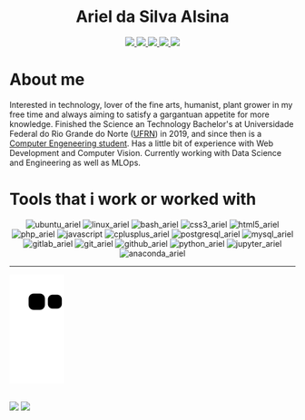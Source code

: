 <div>
    <div align="center" style=" margin: 0.6em;">
        <h1>Ariel da Silva Alsina</h1>
        <a href="https://www.linkedin.com/in/ariel-alsina/" target="_blank">
            <img src="https://img.shields.io/badge/LinkedIn-0e76a8?style=for-the-badge&logo=LinkedIn" />
        </a>
        <a href="https://www.facebook.com/ariel.alsina.42" target="_blank">
            <img src="https://img.shields.io/badge/Facebook-4267B2?style=for-the-badge&logo=Facebook&logoColor=white" />
        </a>
        <a href="https://medium.com/@ariel.alsina2007" target="_blank">
            <img src="https://img.shields.io/badge/Medium-000000?style=for-the-badge&logo=Medium" />
        </a>
        <a href="https://open.spotify.com/user/ariel_alsina?si=HF4D_cuvR4Kf9HIWM5IyIA&nd=1" target="_blank">
            <img src="https://img.shields.io/badge/Spotify-1ED760?&style=for-the-badge&logo=spotify&logoColor=white" />
        </a>
        <a href="https://www.instagram.com/alsinaariel/" target="_blank">
            <img src="https://img.shields.io/badge/Instagram-E4405F?style=for-the-badge&logo=instagram&logoColor=white" />
        </a>
    </div>
</div>


# About me

Interested in technology, lover of the fine arts, humanist, plant grower in my free time and always aiming to satisfy a gargantuan appetite for more knowledge. Finished the Science an Technology Bachelor's at Universidade Federal do Rio Grande do Norte ([UFRN](https://www.ufrn.br/)) in 2019, and since then is a [Computer Engeneering student](https://www.dca.ufrn.br/). Has a little bit of experience with Web Development and Computer Vision. Currently working with Data Science and Engineering as well as MLOps. 

# Tools that i work or worked with   
<div id="dev_icons" style="display: inline_block;" align="center">
    <img height="45" alt="ubuntu_ariel" src="https://cdn.jsdelivr.net/gh/devicons/devicon/icons/ubuntu/ubuntu-plain.svg" />
    <img height="45" alt="linux_ariel" src="https://cdn.jsdelivr.net/gh/devicons/devicon/icons/linux/linux-original.svg" />
    <img height="45" alt="bash_ariel" src="https://cdn.jsdelivr.net/gh/devicons/devicon/icons/bash/bash-original.svg" />
    <img height="45" alt="css3_ariel" src="https://cdn.jsdelivr.net/gh/devicons/devicon/icons/css3/css3-original-wordmark.svg" />
    <img height="45" alt="html5_ariel" src="https://cdn.jsdelivr.net/gh/devicons/devicon/icons/html5/html5-original-wordmark.svg" />
    <img height="45" alt="php_ariel" src="https://cdn.jsdelivr.net/gh/devicons/devicon/icons/php/php-original.svg" />
    <img height="45" alt="javascript" src="https://cdn.jsdelivr.net/gh/devicons/devicon/icons/javascript/javascript-original.svg" />
    <img height="45" alt="cplusplus_ariel" src="https://cdn.jsdelivr.net/gh/devicons/devicon/icons/cplusplus/cplusplus-original.svg" />
    <img height="45" alt="postgresql_ariel" src="https://cdn.jsdelivr.net/gh/devicons/devicon/icons/postgresql/postgresql-original.svg" />
    <img height="45" alt="mysql_ariel" src="https://cdn.jsdelivr.net/gh/devicons/devicon/icons/mysql/mysql-original.svg" />
    <img height="45" alt="gitlab_ariel" src="https://cdn.jsdelivr.net/gh/devicons/devicon/icons/gitlab/gitlab-original.svg" />
    <img height="45" alt="git_ariel" src="https://cdn.jsdelivr.net/gh/devicons/devicon/icons/git/git-original.svg" />
    <img height="45" alt="github_ariel" src="https://cdn.jsdelivr.net/gh/devicons/devicon/icons/github/github-original.svg" />
    <img height="45" alt="python_ariel" src="https://cdn.jsdelivr.net/gh/devicons/devicon/icons/python/python-original.svg" />
    <img height="45" alt="jupyter_ariel" src="https://cdn.jsdelivr.net/gh/devicons/devicon/icons/jupyter/jupyter-original-wordmark.svg" />
    <img height="45" alt="anaconda_ariel" src="https://cdn.jsdelivr.net/gh/devicons/devicon/icons/anaconda/anaconda-original.svg" />

</div>

----

![Snake animation](https://github.com/Cogitus/Cogitus/blob/output/github-contribution-grid-snake.svg)

##
<div id="ariel_stats">
    <img height="180em" src="https://github-readme-stats.vercel.app/api/top-langs/?username=Cogitus&layout=compact&theme=synthwave"/>
    <img height="180em" src="https://github-readme-stats.vercel.app/api?username=Cogitus&show_icons=true&count_private=true&theme=synthwave"/>
</div>


<!-- 
https://dev.to/envoy_/150-badges-for-github-pnk
-->
